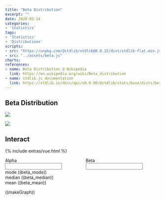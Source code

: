 ```yaml
---
title: "Beta Distribution"
excerpt: ""
date: 2020-03-14
categories:
- 'Statistics'
tags:
- 'Statistics'
- 'Distributions'
scripts:
- src: "https://unpkg.com/@stdlib/stdlib@0.0.32/dist/stdlib-flat.min.js"
- src: "../assets/beta.js"
charts:
references:
- name: Beta Distribution @ Wikipedia
  link: https://en.wikipedia.org/wiki/Beta_distribution
- name: stdlib.js documentation
  link: https://stdlib.io/docs/api/v0.0.90/@stdlib/stats/base/dists/beta
---
```


## Beta Distribution


![](../assets/beta/beta-1.png)

![](../assets/beta/beta-2.png)


## Interact

{% include extras/vue.html %}

<div id="app">
<div class="columns">
  <div class="column has-text-centered">
    <div class="field">
        <label class="label">Alpha</label>
            <div class="control">
                <input v-model="alpha" class="input" type="number">
            </div>
    </div>
  </div>
  <div class="column has-text-centered">
    <div class="field">
        <label class="label">Beta</label>
            <div class="control">
                <input v-model="beta" class="input" type="number">
            </div>
    </div>
  </div>
</div>


<div class="field is-grouped is-grouped-multiline">
<div class="control">
    <div class="tags has-addons">
      <span class="tag is-dark">mode</span>
      <span class="tag is-primary">((beta_mode))</span>
    </div>
  </div>

  <div class="control">
    <div class="tags has-addons">
      <span class="tag is-dark">median</span>
      <span class="tag is-primary">((beta_median))</span>
    </div>
  </div>
  <div class="control">
    <div class="tags has-addons">
      <span class="tag is-dark">mean</span>
      <span class="tag is-primary">((beta_mean))</span>
    </div>
  </div>


</div>

((makeGraph))

<div id="beta-chart"></div>
</div>




